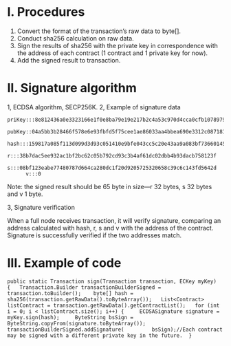 # I.	Procedures
1.	Convert the format of the transaction’s raw data to byte[].
2.	Conduct sha256 calculation on raw data.
3.	Sign the results of sha256 with the private key in correspondence with the address of each contract (1 contract and 1 private key for now).
4.	Add the signed result to transaction.

# II.	Signature algorithm
1,	ECDSA algorithm, SECP256K.
2,	Example of signature data
    

    priKey:::8e812436a0e3323166e1f0e8ba79e19e217b2c4a53c970d4cca0cfb1078979df         
    pubKey::04a5bb3b28466f578e6e93fbfd5f75cee1ae86033aa4bbea690e3312c087181eb366f9a1d1d6a437a9bf9fc65ec853b9fd60fa322be3997c47144eb20da658b3d1         
    hash:::159817a085f113d099d3d93c051410e9bfe043cc5c20e43aa9a083bf73660145         
    r:::38b7dac5ee932ac1bf2bc62c05b792cd93c3b4af61dc02dbb4b93dacb758123f         
    s:::08bf123eabe77480787d664ca280dc1f20d9205725320658c39c6c143fd5642d         v:::0

   Note: the signed result should be 65 byte in size—r 32 bytes, s 32 bytes and v 1 byte.

3,	Signature verification

When a full node receives transaction, it will verify signature, comparing an address calculated with hash, r, s and v with the address of the contract. Signature is successfully verified if the two addresses match.

# III.	Example of code

    public static Transaction sign(Transaction transaction, ECKey myKey) {   Transaction.Builder transactionBuilderSigned = transaction.toBuilder();    byte[] hash = sha256(transaction.getRawData().toByteArray());   List<Contract> listContract = transaction.getRawData().getContractList();   for (int i = 0; i < listContract.size(); i++) {     ECDSASignature signature = myKey.sign(hash);     ByteString bsSign = ByteString.copyFrom(signature.toByteArray());     transactionBuilderSigned.addSignature(         bsSign);//Each contract may be signed with a different private key in the future.  }

